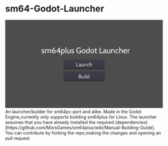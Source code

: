 # sm64-Godot-Launcher
<img src="screenshot.png" alt="The Menu" title="The Application">
An launcher/builder for sm64pc-port and alike.
Made in the Godot Engine,currently only supports building sm64plus for Linux.
The launcher assumes that you have already installed the required (dependencies)[https://github.com/MorsGames/sm64plus/wiki/Manual-Building-Guide].
You can contribute by forking the repo,making the changes and opening an pull request.
